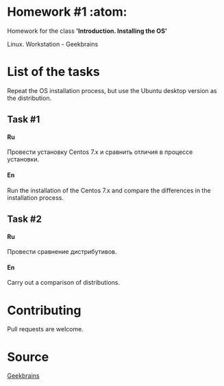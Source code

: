 # Homework #1 :atom:

Homework for the class **'Introduction. Installing the OS'**

Linux. Workstation - Geekbrains

# List of the tasks

Repeat the OS installation process, but use the Ubuntu desktop version as the distribution.

## Task #1

#### Ru

Провести установку Centos 7.x и сравнить отличия в процессе установки.

#### En

Run the installation of the Centos 7.x and compare the differences in the installation process.

## Task #2

#### Ru

Провести сравнение дистрибутивов.

#### En

Carry out a comparison of distributions.

# Contributing

Pull requests are welcome.

# Source

[Geekbrains](https://geekbrains.ru)
